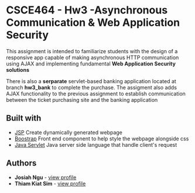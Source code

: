 # CSCE464 - Hw3 -Asynchronous Communication & Web Application Security


This assignment is intended to familiarize students with the design of a responsive app capable
of making asynchronous HTTP communication using AJAX and implementing fundamental
__Web Application Security solutions__

There is also a __serparate__ servlet-based banking application located at  branch __hw3_bank__ to complete the purchase. The assigment also adds AJAX functionality to the previous assignment to establish
communication between the ticket purchasing site and the banking application

## Built with 
* [JSP](https://angularjs.org/) Create dynamically generated webpage
* [Boostrap](https://getbootstrap.com/) Front end component to help style the webpage alongside css
* [Java Servlet](https://nodejs.org/en/) Java server side language that handle client's request


## Authors

* **Josiah Ngu** - [view profile](https://github.com/josiahNgu)
* **Thiam Kiat Sim** - [view profile](https://github.com/kitkatsim)
